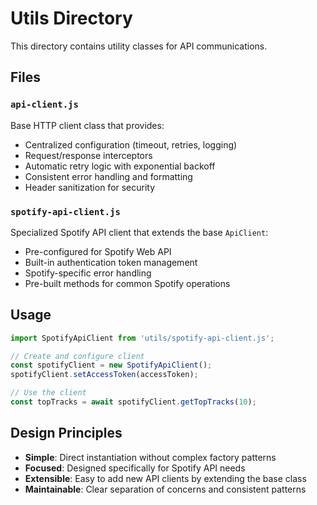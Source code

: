 # Utils Directory

This directory contains utility classes for API communications.

## Files

### `api-client.js`
Base HTTP client class that provides:
- Centralized configuration (timeout, retries, logging)
- Request/response interceptors
- Automatic retry logic with exponential backoff
- Consistent error handling and formatting
- Header sanitization for security

### `spotify-api-client.js`
Specialized Spotify API client that extends the base `ApiClient`:
- Pre-configured for Spotify Web API
- Built-in authentication token management
- Spotify-specific error handling
- Pre-built methods for common Spotify operations

## Usage

```javascript
import SpotifyApiClient from 'utils/spotify-api-client.js';

// Create and configure client
const spotifyClient = new SpotifyApiClient();
spotifyClient.setAccessToken(accessToken);

// Use the client
const topTracks = await spotifyClient.getTopTracks(10);
```

## Design Principles

- **Simple**: Direct instantiation without complex factory patterns
- **Focused**: Designed specifically for Spotify API needs
- **Extensible**: Easy to add new API clients by extending the base class
- **Maintainable**: Clear separation of concerns and consistent patterns
